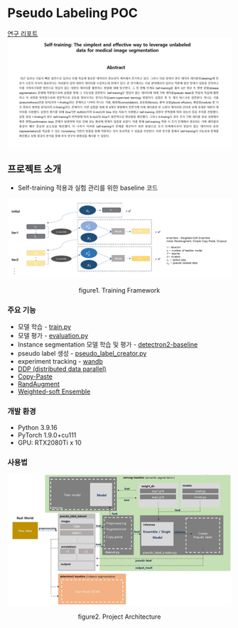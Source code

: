 # Pseudo Labeling POC
[연구 리포트](/src/AI연구실_연구세미나_pseudo-labeling_연구결과_240126_김주성.pdf)
![abstact](./src/abstract.JPG) 


## 프로젝트 소개
* Self-training 적용과 실험 관리를 위한 baseline 코드

![training_framework](./src/training_framework_fig.JPG)
<div align="center">figure1. Training Framework</div>


### 주요 기능
- 모델 학습 - [train.py](./semseg-baseline/train.py)
- 모델 평가 - [evaluation.py](./semseg-evaluation.py)
- Instance segmentation 모델 학습 및 평가 - [detectron2-baseline](./detectron2-basellin)
- pseudo label 생성 - [pseudo_label_creator.py](./semseg-baseline/pseudo_label_creator.py)
- experiment tracking - [wandb](https://github.com/kjs2109/Pseudo_Labeling_POC/blob/8b482dbf0100e0217290eb830792819b54ddcf98/semseg-baseline/train.py#L228)
- [DDP (distributed data parallel)](https://github.com/kjs2109/Pseudo_Labeling_POC/blob/8b482dbf0100e0217290eb830792819b54ddcf98/semseg-baseline/train.py#L215) 
- [Copy-Paste](https://github.com/kjs2109/Pseudo_Labeling_POC/blob/8b482dbf0100e0217290eb830792819b54ddcf98/semseg-baseline/dataset.py#L153)
- [RandAugment](https://github.com/kjs2109/Pseudo_Labeling_POC/blob/8b482dbf0100e0217290eb830792819b54ddcf98/semseg-baseline/utils/augmentation.py#L6)
- [Weighted-soft Ensemble](https://github.com/kjs2109/Pseudo_Labeling_POC/blob/8b482dbf0100e0217290eb830792819b54ddcf98/semseg-baseline/inference/inference_model.py#L7)


### 개발 환경
- Python 3.9.16
- PyTorch 1.9.0+cu111
- GPU: RTX2080Ti x 10


### 사용법
![project_architecture](./src/project_architecture_fig.JPG) 
<div align="center">figure2. Project Architecture</div> 
